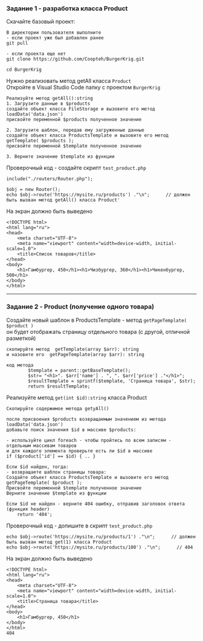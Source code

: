 ### Задание 1 - разработка класса Product

Скачайте базовый проект:
```
В директории пользователя выполните
- если проект уже был добавлен ранее
git pull

- если проекта еще нет
git clone https://github.com/Coopteh/BurgerKrig.git

cd BurgerKrig
```
Нужно реализовать метод getAll класса `Product`  
Откройте в Visual Studio Code папку с проектом `BurgerKrig`    
```
Реализуйте метод getAll():string
1. Загрузите данные в $products
создайте объект класса FileStorage и вызовите его метод loadData('data.json')
присвойте переменной $products полученное значение

2. Загрузите шаблон, передав ему загруженные данные
создайте объект класса ProductsTemplate и вызовите его метод getTemplate( $products );
присвойте переменной $template полученное значение

3. Верните значение $template из функции
```

Проверочный код - создайте скрипт `test_product.php`
```
include("./routers/Router.php");

$obj = new Router();
echo $obj->route('https://mysite.ru/products') ."\n";      // должен быть вызван метод getAll() класса Product'
```

На экран должно быть выведено
```
<!DOCTYPE html>
<html lang="ru">
<head>
    <meta charset="UTF-8">
    <meta name="viewport" content="width=device-width, initial-scale=1.0">
    <title>Список товаров</title>
</head>
<body>
    <h1>Гамбургер, 450</h1><h1>Чизбургер, 360</h1><h1>Чикенбургер, 500</h1>
</body>
</html>
```
<hr>

### Задание 2 - Product (получение одного товара)

Создайте новый шаблон в ProductsTemplate - метод `getPageTemplate( $product )`  
он будет отображать страницу отдельного товара (с другой, отличной разметкой)   
```
скопируйте метод  getTemplate(array $arr): string
и назовите его  getPageTemplate(array $arr): string

код метода
        $template = parent::getBaseTemplate();
        $str= "<h1>". $arr['name'] . ", ". $arr['price'] ."</h1>";
        $resultTemplate = sprintf($template, 'Страница товара', $str);
        return $resultTemplate;
```
Реализуйте метод `get(int $id):string` класса Product   
```
Скопируйте содержимое метода getyAll()  

после присвоения $products возвращаемым значением из метода loadData('data.json')  
добавьте поиск значения $id в массиве $products:  

- используйте цикл foreach - чтобы пройтись по всем записям - отдельным массивам товаров  
и для каждого элемента проверьте есть ли $id в массиве
if ($product['id'] == $id) { .. }

Если $id найден, тогда:  
- возвращаете шаблон страницы товара:  
Создайте объект класса ProductsTemplate и вызовите его метод getPageTemplate( $product );  
Присвойте переменной $template полученное значение  
Верните значение $template из функции  

Если $id не найден - верните 404 ошибку, отправив заголовок ответа (функция header)  
    return '404';
```
Проверочный код - допишите в скрипт `test_product.php`
```
echo $obj->route('https://mysite.ru/products/1') ."\n";      // должен быть вызван метод get(1) класса Product
echo $obj->route('https://mysite.ru/products/100') ."\n";      // 404
```
На экран должно быть выведено
```
<!DOCTYPE html>
<html lang="ru">
<head>
    <meta charset="UTF-8">
    <meta name="viewport" content="width=device-width, initial-scale=1.0">
    <title>Страница товара</title>
</head>
<body>
    <h1>Гамбургер, 450</h1>
</body>
</html>
404
```
